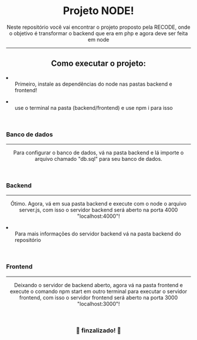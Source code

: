 <h1 align="center">
    Projeto NODE!
</h1>
<p align="center">Neste repositório você vai encontrar o projeto proposto pela RECODE, onde o objetivo é transformar o backend que era em php e agora deve ser feita em node</p>
<hr>
<h2 align="center">
    Como executar o projeto:
</h2>
<li>
    <ul>Primeiro, instale as dependências do node nas pastas backend e frontend!</ul>
    <li><ul>use o terminal na pasta (backend/frontend) e use <a>npm i</a> para isso</ul></li>
</li>
<br>
<h3>Banco de dados</h3>
<hr>
<p align="center">Para configurar o banco de dados, vá na pasta backend e lá importe o arquivo chamado "db.sql" para seu banco de dados.</p>
<br>
<h3>Backend</h3>
<hr>
<p align="center">Ótimo. Agora, vá em sua pasta backend e execute com o node o arquivo server.js, com isso o servidor backend será aberto na porta 4000 "localhost:4000"!</p>
<li><ul>Para mais informações do servidor backend vá na pasta backend do repositório</ul></li>
<br>
<h3>Frontend</h3>
<hr>
<p align="center">Deixando o servidor de backend aberto, agora vá na pasta frontend e execute o comando npm start em outro terminal para executar o servidor frontend,
com isso o servidor frontend será aberto na porta 3000 "localhost:3000"!</p>
<br>
<h3 align="center">
   🌌 finzalizado! 🌌
</h3>
